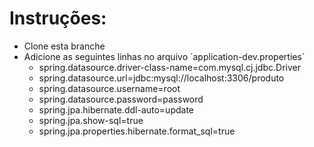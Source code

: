 # Instruções: 

  - Clone esta branche
  - Adicione as seguintes linhas no arquivo  ´application-dev.properties´
      - spring.datasource.driver-class-name=com.mysql.cj.jdbc.Driver
      - spring.datasource.url=jdbc:mysql://localhost:3306/produto
      - spring.datasource.username=root
      - spring.datasource.password=password
      - spring.jpa.hibernate.ddl-auto=update
      - spring.jpa.show-sql=true
      - spring.jpa.properties.hibernate.format_sql=true 
